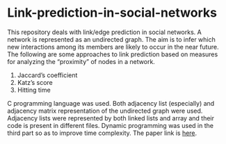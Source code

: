 # Link-prediction-in-social-networks

This repository deals with link/edge prediction in social networks. A network is represented as an undirected graph. The aim is to infer which new interactions among its members
are likely to occur in the near future. The following are some approaches to link prediction based on measures for analyzing the “proximity” of nodes in a network.

1. Jaccard’s coefficient
2. Katz’s score
3. Hitting time

C programming language was used. Both adjacency list (especially) and adjacency matrix representation of the undirected graph were used. Adjacency lists were represented by both linked lists and array and their code is present in different files. Dynamic programming was used in the third part so as to improve time complexity. The paper link is [here](https://dl.acm.org/doi/10.1145/956863.956972).

